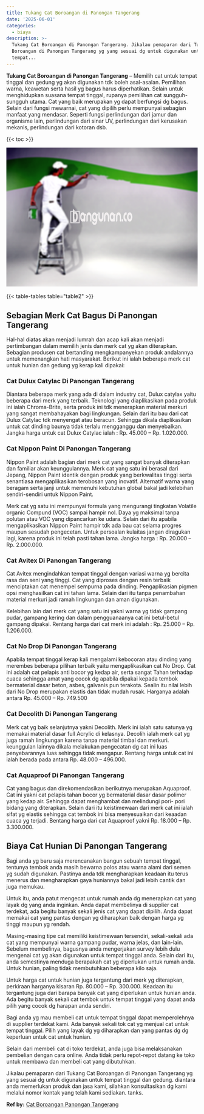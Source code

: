 ```yaml
---
title: Tukang Cat Boroangan di Panongan Tangerang
date: '2025-06-01'
categories:
  - biaya
description: >-
  Tukang Cat Boroangan di Panongan Tangerang. Jikalau pemaparan dari Tukang Cat
  Boroangan di Panongan Tangerang yg yang sesuai dg untuk digunakan untuk
  tempat...
---
```


**Tukang Cat Boroangan di Panongan Tangerang** – Memilih cat untuk tempat tinggal dan gedung yg akan digunakan tdk boleh asal-asalan. Pemilihan warna, keawetan serta hasil yg bagus harus diperhatikan. Selain untuk menghidupkan suasana tempat tinggal, rupanya pemilihan cat sungguh-sungguh utama. Cat yang baik merupakan yg dapat berfungsi dg bagus. Selain dari fungsi mewarnai, cat yang dipilih perlu mempunyai sebagian manfaat yang mendasar. Seperti fungsi perlindungan dari jamur dan organisme lain, perlindungan dari sinar UV, perlindungan dari kerusakan mekanis, perlindungan dari kotoran dsb.

{{< toc >}}

![Tukang Cat Boroangan di Panongan Tangerang](/images/jasa-cat-murah15.png)

{{< table-tables table="table2" >}}

## Sebagian Merk Cat Bagus Di Panongan Tangerang

Hal-hal diatas akan menjadi lumrah dan acap kali akan menjadi pertimbangan dalam memilih jenis dan merk cat yg akan diterapkan. Sebagian produsen cat bertanding mengkampanyekan produk andalannya untuk memenangkan hati masyarakat. Berikut ini ialah beberapa merk cat untuk hunian dan gedung yg kerap kali dipakai:

### Cat Dulux Catylac Di Panongan Tangerang

Diantara beberapa merk yang ada di dalam industry cat, Dulux catylax yaitu beberapa dari merk yang terbaik. Teknologi yang diaplikasikan pada produk ini ialah Chroma-Brite, serta produk ini tdk menerapkan material merkuri yang sangat membahayakan bagi lingkungan. Selain dari itu bau dari cat Dulux Catylac tdk menyengat atau beracun. Sehingga dikala diaplikasikan untuk cat dinding baunya tidak terlalu mengganggu dan menyebalkan. Jangka harga untuk cat Dulux Catylac ialah : Rp. 45.000 – Rp. 1.020.000.

### Cat Nippon Paint Di Panongan Tangerang

Nippon Paint adalah bagian dari merk cat yang sangat banyak diterapkan dan familiar akan keunggulannya. Merk cat yang satu ini berasal dari Jepang, Nippon Paint identik dengan produk yang berkwalitas tinggi serta senantiasa mengaplikasikan terobosan yang inovatif. Alternatif warna yang beragam serta janji untuk memenuhi kebutuhan global bakal jadi kelebihan sendiri-sendiri untuk Nippon Paint.

Merk cat yg satu ini mempunyai formula yang mengurangi tingkatan Volatile organic Compund (VOC) sampai hampir nol. Daya yg maksimal tanpa polutan atau VOC yang dipancarkan ke udara. Selain dari itu apabila mengaplikasikan Nippon Paint hampir tdk ada bau cat selama progres maupun sesudah pengecetan. Untuk persoalan kulaitas jangan diragukan lagi, karena produk ini telah pasti tahan lama. Jangka harga : Rp. 20.000 – Rp. 2.000.000.

### Cat Avitex Di Panongan Tangerang

Cat Avitex mengindahkan tempat tinggal dengan variasi warna yg bercita rasa dan seni yang tinggi. Cat yang diproses dengan resin terbaik menciptakan cat menempel sempurna pada dinding. Pengaplikasian pigmen opsi menghasilkan cat ini tahan lama. Selain dari itu tanpa penambahan material merkuri jadi ramah lingkungan dan aman digunakan.

Kelebihan lain dari merk cat yang satu ini yakni warna yg tidak gampang pudar, gampang kering dan dalam pengguanaanya cat ini betul-betul gampang dipakai. Rentang harga dari cat merk ini adalah : Rp. 25.000 – Rp. 1.206.000.

### Cat No Drop Di Panongan Tangerang

Apabila tempat tinggal kerap kali mengalami kebocoran atau dinding yang merembes beberapa pilihan terbaik yaitu mengaplikasikan cat No Drop. Cat ini adalah cat pelapis anti bocor yg kedap air, serta sangat Tahan terhadap cuaca sehingga amat yang cocok dg apabila dipakai kepada tembok bermaterial dasar beton, asbes, galvanis pun terakota. Sealin itu nilai lebih dari No Drop merupakan elastis dan tidak mudah rusak. Harganya adalah antara Rp. 45.000 – Rp. 749.500

### Cat Decolith Di Panongan Tangerang

Merk cat yg baik selanjutnya yakni Decolith. Merk ini ialah satu satunya yg memakai material dasar full Acrylic di kelasnya. Decolih ialah merk cat yg juga ramah lingkungan karena tanpa material timbal dan merkuri. keunggulan lainnya dikala melakukan pengecatan dg cat ini luas penyebarannya luas sehingga tidak mengapur. Rentang harga untuk cat ini ialah berada pada antara Rp. 48.000 – 496.000.

### Cat Aquaproof Di Panongan Tangerang

Cat yang bagus dan direkomendasikan berikutnya merupakan Aquaproof. Cat ini yakni cat pelapis tahan bocor yg bermaterial dasar dasar polimer yang kedap air. Sehingga dapat menghambat dan melindungi pori- pori bidang yang diterapkan. Selain dari itu keistimewaan dari merk cat ini ialah sifat yg elastis sehingga cat tembok ini bisa menyesuaikan dari keaadan cuaca yg terjadi. Bentang harga dari cat Aquaproof yakni Rp. 18.000 – Rp. 3.300.000.

## Biaya Cat Hunian Di Panongan Tangerang

Bagi anda yg baru saja merencanakan bangun sebuah tempat tinggal, tentunya tembok anda masih bewarna polos atau warna alami dari semen yg sudah digunakan. Pastinya anda tdk mengharapkan keadaan itu terus menerus dan mengharapkan gaya huniannya bakal jadi lebih cantik dan juga memukau.

Untuk itu, anda patut mengecat untuk rumah anda dg menerapkan cat yang layak dg yang anda inginkan. Anda dapat membelinya di supplier cat terdekat, ada begitu banyak sekali jenis cat yang dapat dipilih. Anda dapat memakai cat yang pantas dengan yg diharapkan baik dengan harga yg tinggi maupun yg rendah.

Masing-masing tipe cat memiliki keistimewaan tersendiri, sekali-sekali ada cat yang mempunyai warna gampang pudar, warna jelas, dan lain-lain. Sebelum membelinya, bagusnya anda mengerjakan survey lebih dulu mengenai cat yg akan digunakan untuk tempat tinggal anda. Selain dari itu, anda semestinya menduga berapakah cat yg diperlukan untuk rumah anda. Untuk hunian, paling tidak membutuhkan beberapa kilo saja.

Untuk harga cat untuk hunian juga tergantung dari merk yg diterapkan, perkiraan harganya kisaran Rp. 80.000 – Rp. 300.000. Keadaan itu tergantung juga dari barapa banyak cat yang diperlukan untuk hunian anda. Ada begitu banyak sekali cat tembok untuk tempat tinggal yang dapat anda pilih yang cocok dg harapan anda sendiri.

Bagi anda yg mau membeli cat untuk tempat tinggal dapat memperolehnya di supplier terdekat kami. Ada banyak sekali tok cat yg menjual cat untuk tempat tinggal. Pilih yang layak dg yg diharapkan dan yang pantas dg dg keperluan untuk cat untuk hunian.

Selain dari membeli cat di toko terdekat, anda juga bisa melaksanakan pembelian dengan cara online. Anda tidak perlu repot-repot datang ke toko untuk membawa dan membeli cat yang dibutuhkan.

Jikalau pemaparan dari Tukang Cat Boroangan di Panongan Tangerang yg yang sesuai dg untuk digunakan untuk tempat tinggal dan gedung. diantara anda memerlukan produk dan jasa kami, silahkan konsultasikan dg kami melalui nomor kontak yang telah kami sediakan. tanks.

**Ref by:** [Cat Boroangan Panongan Tangerang](https://id.wikipedia.org/wiki/Cat)
